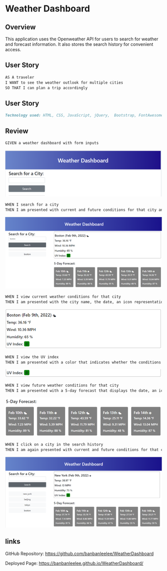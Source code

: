 # Weather Dashboard

## Overview

This application uses the Openweather API for users to search for weather and forecast information. It also stores the search history for convenient access.

## User Story

```md
AS A traveler
I WANT to see the weather outlook for multiple cities
SO THAT I can plan a trip accordingly
```
## User Story
```md
Technology used: HTML, CSS, JavaScript, jQuery,  Bootstrap, FontAwesome
```
## Review

```md
GIVEN a weather dashboard with form inputs
```
![](./asset/images/demo1.PNG)

```md
WHEN I search for a city
THEN I am presented with current and future conditions for that city and that city is added to the search history
```
![](./asset/images/demo2.PNG)

```md
WHEN I view current weather conditions for that city
THEN I am presented with the city name, the date, an icon representation of weather conditions, the temperature, the humidity, the wind speed, and the UV index
```
![](./asset/images/demo3.PNG)

```md
WHEN I view the UV index
THEN I am presented with a color that indicates whether the conditions are favorable, moderate, or severe
```
![](./asset/images/demo4.PNG)

```md
WHEN I view future weather conditions for that city
THEN I am presented with a 5-day forecast that displays the date, an icon representation of weather conditions, the temperature, the wind speed, and the humidity
```
![](./asset/images/demo5.PNG)

```md
WHEN I click on a city in the search history
THEN I am again presented with current and future conditions for that city
```
![](./asset/images/demo6.PNG)

## links

GitHub Repository: https://github.com/banbanleelee/WeatherDashboard

Deployed Page: https://banbanleelee.github.io/WeatherDashboard/
